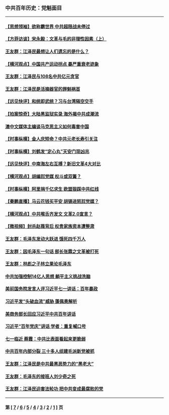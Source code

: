 ### 中共百年历史：党魁面目
---
#### [【思想领袖】欲称霸世界 中共超限战未停过](../../pages/nf1176107/n13745142.md?08090430) 
#### [【方菲访谈】宋永毅：文革与毛的非理性因素（上）](../../pages/nf1176107/n13469956.md?08090430) 
#### [王友群：江泽民最想让人们遗忘的是什么？](../../pages/nf1176107/n13408949.md?08090430) 
#### [【横河观点】中国共产运动拐点 暴严重衰老迹象](../../pages/nf1176107/n13388333.md?08090430) 
#### [王友群：江泽民与108名中共亿元贪官](../../pages/nf1176107/n13352358.md?08090430) 
#### [王友群：江泽民是活摘器官的罪魁祸首](../../pages/nf1176107/n13336903.md?08090430) 
#### [【远见快评】和统即武统？习与台湾隔空交手](../../pages/nf1176107/n13297739.md?08090430) 
#### [【拍案惊奇】大陆黑监狱实录 海外揭中共成潮流](../../pages/nf1176107/n13288853.md?08090430) 
#### [澳中文媒体主编谈马克思主义如何毒害中国](../../pages/nf1176107/n13257387.md?08090430) 
#### [【时事纵横】金人庆短命？中共元老长寿引关注](../../pages/nf1176107/n13217934.md?08090430) 
#### [【时事纵横】刘鹤发“定心丸”天安门现凶兆](../../pages/nf1176107/n13215416.md?08090430) 
#### [【远见快评】中南海左右互搏？新旧文革4大对比](../../pages/nf1176107/n13214745.md?08090430) 
#### [【横河观点】胡编怼党媒 权斗或双簧？](../../pages/nf1176107/n13210864.md?08090430) 
#### [【时事纵横】阿里捐千亿求生 欧盟狠踩中共红线](../../pages/nf1176107/n13206431.md?08090430) 
#### [【秦鹏直播】马云花钱买平安 胡锡进怒怼党媒？](../../pages/nf1176107/n13206392.md?08090430) 
#### [【横河观点】中共喉舌齐发文 文革2.0宣言？](../../pages/nf1176107/n13201248.md?08090430) 
#### [【微视频】封杀赵薇背后 权贵家族资本遭整肃](../../pages/nf1176107/n13197798.md?08090430) 
#### [王友群：毛泽东发动大跃进 饿死四千万人](../../pages/nf1176107/n13177158.md?08090430) 
#### [王友群：因毛泽东一句话 部长张霖之文革被打死](../../pages/nf1176107/n13161711.md?08090430) 
#### [王友群：林彪之子林立果论毛泽东](../../pages/nf1176107/n13128622.md?08090430) 
#### [中共加强控制14亿人思想 躺平主义挑战洗脑](../../pages/nf1176107/n13094299.md?08090430) 
#### [美前国务院发言人评习近平七一讲话：百年暴政](../../pages/nf1176107/n13066986.md?08090430) 
#### [习近平发“头破血流”威胁 蓬佩奥解析](../../pages/nf1176107/n13063604.md?08090430) 
#### [美商务部长回应习近平中共百年讲话](../../pages/nf1176107/n13062903.md?08090430) 
#### [习近平“百年党庆”讲话 学者：重复喊口号](../../pages/nf1176107/n13061411.md?08090430) 
#### [七一临近 蔡霞：中共比表面看起来更脆弱](../../pages/nf1176107/n13056418.md?08090430) 
#### [中共百年内部分裂 三十多人组建毛派新党被抓](../../pages/nf1176107/n13044023.md?08090430) 
#### [王友群：江泽民是中共最黑恶势力的“黑老大”](../../pages/nf1176107/n13022180.md?08090430) 
#### [王友群：毛泽东的接班人刘少奇之死](../../pages/nf1176107/n12991772.md?08090430) 
#### [王友群：江泽民迫害法轮功 把中共变成最腐败的党](../../pages/nf1176107/n12947347.md?08090430) 

---
#### 第 [ [7](./7.md?08090430) / [6](./6.md?08090430) / [5](./5.md?08090430) / [4](./4.md?08090430) / [3](./3.md?08090430) / [2](./2.md?08090430) / [1](./1.md?08090430) ] 页
